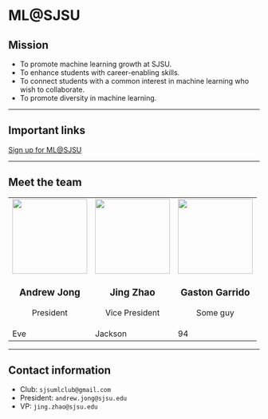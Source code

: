 # ML@SJSU

## Mission 

 * To promote machine learning growth at SJSU.  
 * To enhance students with career-enabling skills.  
 * To connect students with a common interest in machine learning who wish to collaborate.  
 * To promote diversity in machine learning.  
 
---

## Important links

[Sign up for ML@SJSU](https://docs.google.com/forms/d/e/1FAIpQLSePkD5O-81AGgtwxGZSegI2_rq0Ic5o7R9KgyOplnd-yCxa9Q/viewform)

---

## Meet the team

<table>
  <tr>
    <td><img src="https://sjsumlclub.github.io/img/profile/andrew_jong.png" width="150" height="150" /> <br> <h3 align="center">Andrew Jong</h3> <p align="center">President</p></td>
    <td><img src="https://sjsumlclub.github.io/img/profile/jing_zhao.jpg" width="150" height="150" /> <br> <h3 align="center">Jing Zhao</h3> <p align="center">Vice President</p></td>
    <td><img src="https://i.kym-cdn.com/photos/images/newsfeed/000/926/994/729.gif" width="150" height="150" /> <br> <h3 align="center">Gaston Garrido </h3> <p align="center"> Some guy</p></td>
  </tr>
  <tr>
    <td>Eve</td>
    <td>Jackson</td>
    <td>94</td>
  </tr>
</table>    

---

## Contact information

* Club: 		    `sjsumlclub@gmail.com`
* President:    `andrew.jong@sjsu.edu`
* VP: 				`jing.zhao@sjsu.edu`
